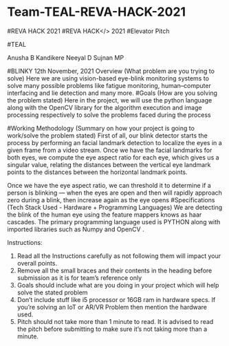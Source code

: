 # Team-TEAL-REVA-HACK-2021
#REVA HACK 2021
#REVA HACK</> 2021 
#Elevator Pitch 

#TEAL 

Anusha B Kandikere
Neeyal D
Sujnan MP 

#BLINKY
12th November, 2021 
Overview (What problem are you trying to solve) 
Here we are using vision-based eye-blink monitoring systems to solve many  possible problems like fatigue monitoring, human–computer interfacing and lie detection and many more.
#Goals (How are you solving the problem stated) 
Here in the project, we will use the python language along with the OpenCV library for the algorithm execution and image processing respectively to solve the problems faced during the process 

#Working Methodology (Summary on how your project is going to work/solve the problem stated) 
First of all, our blink detector starts the process by  performing an facial landmark detection to localize the eyes in a given frame from a video stream. 
Once we have the facial landmarks for both eyes, we compute the eye aspect ratio for each eye, which gives us a singular value, relating the distances between the vertical eye landmark points to the distances between the horizontal landmark points.

Once we have the eye aspect ratio, we can threshold it to determine if a person is blinking — when the eyes are open and then will rapidly approach zero during a blink, then increase again as the eye opens 
#Specifications (Tech Stack Used - Hardware + Programming Languages) 
We are detecting the blink of the human eye using the feature mappers knows as haar cascades.
The primary programming language used is PYTHON along with imported libraries such as Numpy and OpenCV .

 

Instructions: 
1. Read all the Instructions carefully as not following them will impact your overall points. 
2. Remove all the small braces and their contents in the heading before submission as it is for team’s reference only 
3. Goals should include what are you doing in your project which will help solve the stated problem 
3. Don’t include stuff like i5 processor or 16GB ram in hardware specs. If you’re solving an IoT or AR/VR Problem then mention the hardware used. 
4. Pitch should not take more than 1 minute to read. It is advised to read the pitch before submitting to make sure it’s not taking more than a minute. 
